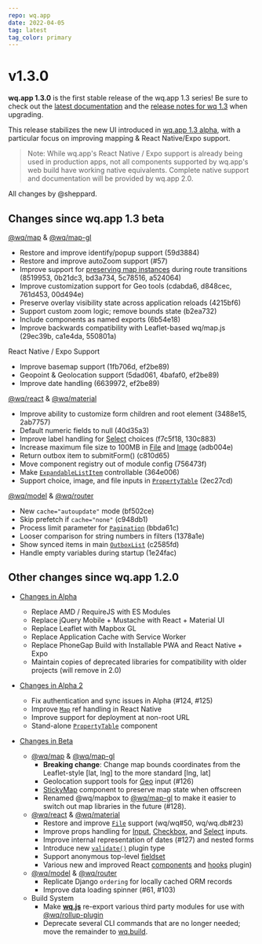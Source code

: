```yaml
---
repo: wq.app
date: 2022-04-05
tag: latest
tag_color: primary
---
```


# v1.3.0

**wq.app 1.3.0** is the first stable release of the wq.app 1.3 series!  Be sure to check out the [latest documentation](../index.md) and the [release notes for wq 1.3](./wq-1.3.0.md) when upgrading.

This release stabilizes the new UI introduced in [wq.app 1.3 alpha](./wq.app-1.3.0a1.md), with a particular focus on improving mapping & React Native/Expo support.

> Note: While wq.app's React Native / Expo support is already being used in production apps, not all components supported by wq.app's web build have working native equivalents.  Complete native support and documentation will be provided by wq.app 2.0.

All changes by @sheppard.

## Changes since wq.app 1.3 beta

[@wq/map](../@wq/map.md) & [@wq/map-gl](../@wq/map-gl.md)
  * Restore and improve identify/popup support (59d3884)
  * Restore and improve autoZoom support (#57)
  * Improve support for [preserving map instances](../components/StickyMap.md) during route transitions (8519953, 0b21dc3, bd3a734, 5c78516, a524064)
  * Improve customization support for Geo tools (cdabda6, d848cec, 761d453, 00d494e)
  * Preserve overlay visibility state across application reloads (4215bf6)
  * Support custom zoom logic; remove bounds state (b2ea732)
  * Include components as named exports (6b54e18)
  * Improve backwards compatibility with Leaflet-based wq/map.js (29ec39b, ca1e4da, 550801a)

React Native / Expo Support
   * Improve basemap support (1fb706d, ef2be89)
   * Geopoint & Geolocation support (5dad061, 4bafaf0, ef2be89)
   * Improve date handling (6639972, ef2be89)

[@wq/react](../@wq/react.md) & [@wq/material](../@wq/material.md)
  * Improve ability to customize form children and root element (3488e15, 2ab7757)
  * Default numeric fields to null (40d35a3)
  * Improve label handling for [Select](../inputs/Select.md) choices (f7c5f18, 130c883)
  * Increase maximum file size to 100MB in [File](../inputs/File.md) and [Image](../inputs/Image.md) (adb004e)
  * Return outbox item to submitForm() (c810d65)
 * Move component registry out of module config (756473f)
 * Make [`ExpandableListItem`](../components/ExpandableListItem.md) controllable (364e006)
 * Support choice, image, and file inputs in [`PropertyTable`](../components/PropertyTable.md) (2ec27cd)

[@wq/model](../@wq/model.md) & [@wq/router](../@wq/router.md)
 - New `cache="autoupdate"` mode (bf502ce)
 - Skip prefetch if `cache="none"` (c948db1)
 - Process limit parameter for [`Pagination`](../components/Pagination.md) (bbda61c)
 - Looser comparison for string numbers in filters (1378a1e)
 - Show synced items in main [`OutboxList`](../views/OutboxList.md) (c2585fd)
 - Handle empty variables during startup (1e24fac)

##  Other changes since wq.app 1.2.0

* [Changes in Alpha](./wq.app-1.3.0a1.md)
  * Replace AMD / RequireJS with ES Modules
  * Replace jQuery Mobile + Mustache with React + Material UI
  * Replace Leaflet with Mapbox GL
  * Replace Application Cache with Service Worker
  * Replace PhoneGap Build with Installable PWA and React Native + Expo
  * Maintain copies of deprecated libraries for compatibility with older projects (will remove in 2.0)
 
* [Changes in Alpha 2](./wq.app-1.3.0a2.md)
  - Fix authentication and sync issues in Alpha (#124, #125)
  - Improve [`Map`](../components/Map.md) ref handling in React Native
  - Improve support for deployment at non-root URL
  - Stand-alone [`PropertyTable`](../components/PropertyTable.md) component
 
* [Changes in Beta](./wq.app-1.3.0b1.md)
  * [@wq/map](../@wq/map.md) & [@wq/map-gl](../@wq/map-gl.md)
       - **Breaking change**: Change map bounds coordinates from the Leaflet-style [lat, lng] to the more standard [lng, lat]
       - Geolocation support tools for [Geo](../inputs/Geo.md) input (#126)
       - [StickyMap](../components/StickyMap.md) component to preserve map state when offscreen
       - Renamed @wq/mapbox to [@wq/map-gl](../@wq/map-gl.md) to make it easier to switch out map libraries in the future (#128).
  * [@wq/react](../@wq/react.md) & [@wq/material](../@wq/material.md)
      - Restore and improve [`File`](../inputs/File.md) support (wq/wq#50, wq/wq.db#23)
      - Improve props handling for [Input](../inputs/Input.md), [Checkbox](../inputs/Checkbox.md), and [Select](../inputs/Select.md) inputs.
      - Improve internal representation of dates (#127) and nested forms
      - Introduce new [`validate()`](../plugins/validate.md) plugin type
      - Support anonymous top-level [fieldset](../guides/organize-inputs-into-fieldsets.md)
      - Various new and improved React [components](../components/index.md) and [hooks](../hooks/index.md)
plugin)
  * [@wq/model](../@wq/model.md) & [@wq/router](../@wq/router.md)
      - Replicate Django `ordering` for locally cached ORM records
      - Improve data loading spinner (#61, #103)
  * Build System
      - Make [**wq.js**](../wq.md) re-export various third party modules for use with [@wq/rollup-plugin](../@wq/rollup-plugin.md)
      - Deprecate several CLI commands that are no longer needed; move the remainder to [wq.build](../wq.build/index.md).
